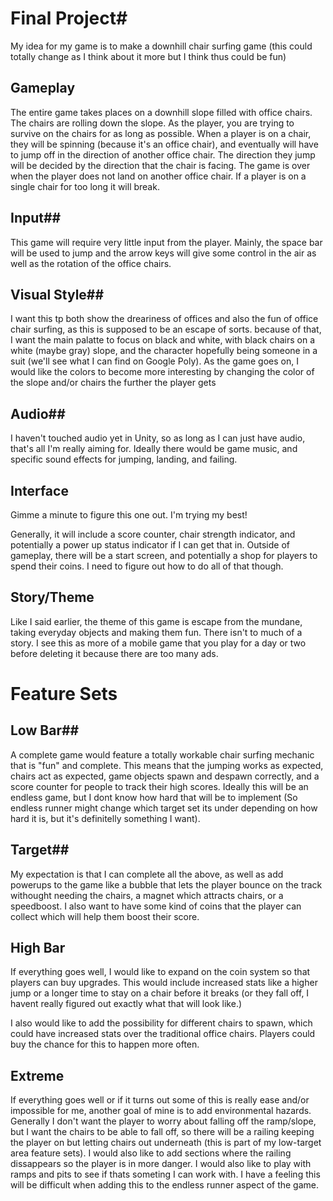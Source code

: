 # Final Project#

My idea for my game is to make a downhill chair surfing game (this could totally change as I think about it more but I think thus could be fun)

## Gameplay

The entire game takes places on a downhill slope filled with office chairs. The chairs are rolling down the slope. As the player, you are trying to survive on the chairs for as long as possible. When a player is on a chair, they will be spinning (because it's an office chair), and eventually will have to jump off in the direction of another office chair. The direction they jump will be decided by the direction that the chair is facing. The game is over when the player does not land on another office chair. If a player is on a single chair for too long it will break.


## Input##

This game will require very little input from the player. Mainly, the space bar will be used to jump and the arrow keys will give some control in the air as well as the rotation of the office chairs.

## Visual Style##

I want this tp both show the dreariness of offices and also the fun of office chair surfing, as this is supposed to be an escape of sorts. because of that, I want the main palatte to focus on black and white, with black chairs on a white (maybe gray) slope, and the character hopefully being someone in a suit (we'll see what I can find on Google Poly). As the game goes on, I would like the colors to become more interesting by changing the color of the slope and/or chairs the further the player gets

## Audio##

I haven't touched audio yet in Unity, so as long as I can just have audio, that's all I'm really aiming for. Ideally there would be game music, and specific sound effects for jumping, landing, and failing.


## Interface

Gimme a minute to figure this one out. I'm trying my best!

Generally, it will include a score counter, chair strength indicator, and potentially a power up status indicator if I can get that in. Outside of gameplay, there will be a start screen, and potentially a shop for players to spend their coins. I need to figure out how to do all of that though. 


## Story/Theme

Like I said earlier, the theme of this game is escape from the mundane, taking everyday objects and making them fun. There isn't to much of a story. I see this as more of a mobile game that you play for a day or two before deleting it because there are too many ads.


# Feature Sets

## Low Bar##

A complete game would feature a totally workable chair surfing mechanic that is "fun" and complete. This means that the jumping works as expected, chairs act as expected, game objects spawn and despawn correctly, and a score counter for people to track their high scores. Ideally this will be an endless game, but I dont know how hard that will be to implement (So endless runner might change which target set its under depending on how hard it is, but it's definitelly something I want).


## Target##

My expectation is that I can complete all the above, as well as add powerups to the game like a bubble that lets the player bounce on the track withought needing the chairs, a magnet which attracts chairs, or a speedboost. I also want to have some kind of coins that the player can collect which will help them boost their score.


## High Bar ##

If everything goes well, I would like to expand on the coin system so that players can buy upgrades. This would include increased stats like a higher jump or a longer time to stay on a chair before it breaks (or they fall off, I havent really figured out exactly what that will look like.)

I also would like to add the possibility for different chairs to spawn, which could have increased stats over the traditional office chairs. Players could buy the chance for this to happen more often.

## Extreme ##

If everything goes well or if it turns out some of this is really ease and/or impossible for me, another goal of mine is to add environmental hazards. Generally I don't want the player to worry about falling off the ramp/slope, but I want the chairs to be able to fall off, so there will be a railing keeping the player on but letting chairs out underneath (this is part of my low-target area feature sets). I would also like to add sections where the railing dissappears so the player is in more danger. I would also like to play with ramps and pits to see if thats someting I can work with. I have a feeling this will be difficult when adding this to the endless runner aspect of the game.










